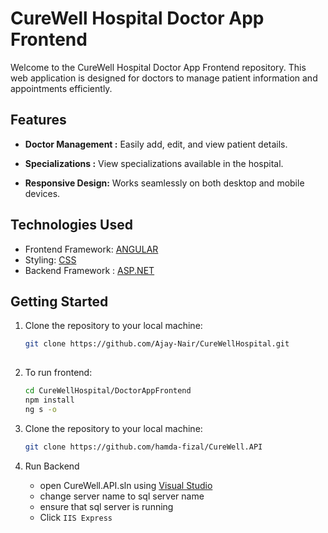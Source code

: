 # CureWell Hospital Doctor App Frontend

Welcome to the CureWell Hospital Doctor App Frontend repository. This web application is designed for doctors to manage patient information and appointments efficiently.

## Features

- **Doctor Management :** Easily add, edit, and view patient details.

- **Specializations :** View specializations available in the hospital.

- **Responsive Design:** Works seamlessly on both desktop and mobile devices.

## Technologies Used

- Frontend Framework: [ANGULAR](https://angular.io/docs)
- Styling: [CSS](https://developer.mozilla.org/en-US/docs/Web/CSS) 
- Backend Framework : [ASP.NET](https://learn.microsoft.com/en-us/aspnet/core/?view=aspnetcore-7.0)
## Getting Started

1. Clone the repository to your local machine:

   ```bash
   git clone https://github.com/Ajay-Nair/CureWellHospital.git
    
2. To run frontend: 
    ```bash
    cd CureWellHospital/DoctorAppFrontend
    npm install
    ng s -o

3. Clone the repository to your local machine:
    ```bash
   git clone https://github.com/hamda-fizal/CureWell.API
   ```
4. Run Backend   
   - open CureWell.API.sln using [Visual Studio](https://visualstudio.microsoft.com/downloads/) 
   - change server name to sql server name
   - ensure that sql server is running
   - Click ```IIS Express```